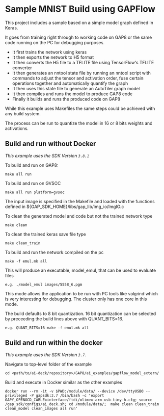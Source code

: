 # Sample MNIST Build using GAPFlow

This project includes a sample based on a simple model graph defined in Keras.

It goes from training right through to working code on GAP8 or the same code running on the PC for
debugging purposes.

* It first trains the network using keras
* It then exports the network to H5 format
* It then converts the H5 file to a TFLITE file using TensorFlow's TFLITE converter
* It then generates an nntool state file by running an nntool script with commands to adjust the tensor and activation order, fuse certain operations together and automatically quantify the graph
* It then uses this state file to generate an AutoTiler graph model
* It then compiles and runs the model to produce GAP8 code
* Finally it builds and runs the produced code on GAP8

While this example uses Makefiles the same steps could be achieved with any build system.

The process can be run to quantize the model in 16 or 8 bits weights and activations.

## Build and run without Docker
*This example uses the SDK Version `3.8.1`*

To build and run on GAP8:
```
make all run
```
To build and run on GVSOC
```
make all run platform=gvsoc
```
The input image is specified in the Makefile and loaded with the functions defined in ${GAP_SDK_HOME}/libs/gap_lib/img_io/ImgIO.c

To clean the generated model and code but not the trained network type
```
make clean
```
To clean the trained keras save file type
```
make clean_train
```
To build and run the network compiled on the pc
```
make -f emul.mk all
```
This will produce an executable, model_emul, that can be used to evaluate files
```
e.g. ./model_emul images/5558_6.pgm 
```
This mode allows the application to be run with PC tools like valgrind which is very interesting for debugging.
The cluster only has one core in this mode.

The build defaults to 8 bit quantization. 16 bit quantization can be selected by preceeding the build lines above with QUANT_BITS=16.
```
e.g. QUANT_BITS=16 make -f emul.mk all
```

## Build and run within the docker
*This example uses the SDK Version `3.7`.*

Navigate to top-level folder of the example
```
cd <path/to/ai-deck/repository>/GAP8/ai_examples/gapflow_model_extern/
```
Build and execute in Docker similar as the other examples
```
docker run --rm -it -v $PWD:/module/data/ --device /dev/ttyUSB0 --privileged -P gapsdk:3.7 /bin/bash -c 'export GAPY_OPENOCD_CABLE=interface/ftdi/olimex-arm-usb-tiny-h.cfg; source /gap_sdk/configs/ai_deck.sh; cd /module/data/;  make clean clean_train clean_model clean_images all run'
```

